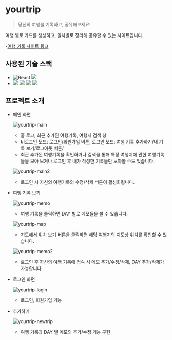 # yourtrip

>당신의 여행을 기록하고, 공유해보세요!

여행 별로 카드를 생성하고, 일차별로 정리해 공유할 수 있는 사이트입니다.

-[여행 기록 사이트 링크](http://yourtrip.co.kr/)

## 사용된 기술 스택

- <img src="https://img.shields.io/badge/React-61DAFB?style=for-the-badge&logo=React&logoColor=black" alt="React"/> <img src="https://img.shields.io/badge/javascript-F7DF1E?style=for-the-badge&logo=javascript&logoColor=black"> 
- <img src="https://img.shields.io/badge/node.js-339933?style=for-the-badge&logo=node.js&logoColor=white"> <img src="https://img.shields.io/badge/express-000000?style=for-the-badge&logo=express&logoColor=white"> <img src="https://img.shields.io/badge/mongodb-47A248?style=for-the-badge&logo=mongodb&logoColor=white"> <img src="https://img.shields.io/badge/Amazon EC2-FF9900?style=for-the-badge&logo=amazon ec2&logoColor=white"> 

## 프로젝트 소개

- 메인 화면

  ![yourtrip-main](https://github.com/kkook1234/yourtrip/assets/134517779/bdd305af-d435-43fd-88ee-99b829cfb7b9)

  - 홈 로고, 최근 추가된 여행기록, 여행지 검색 창
  - 비로그인 모드: 로그인/회원가입 버튼, 로그인 모드: 여행 기록 추가하기/내 기록 보기/로그아웃 버튼/
  - 최근 추가된 여행기록을 확인하거나 검색을 통해 특정 여행지에 관한 여행기록들을 모아 보거나 로그인 후 내가 작성한 기록들만 보아볼 수도 있습니다.

  ![yourtrip-main2](https://github.com/kkook1234/yourtrip/assets/134517779/63aa9b4e-2480-49ac-86c9-717d16daf8c9)

  - 로그인 시 자신의 여행기록의 수정/삭제 버튼이 활성화됩니다.


- 여행 기록 보기

  ![yourtrip-memo](https://github.com/kkook1234/yourtrip/assets/134517779/82543367-283d-44ed-ba70-22147058f254)


  - 여행 기록을 클릭하면 DAY 별로 메모들을 볼 수 있습니다.

  ![yourtrip-map](https://github.com/kkook1234/yourtrip/assets/134517779/43d53f40-2d58-4ccd-badc-49d785cc670f)

  - 지도에서 위치 보기 버튼을 클릭하면 해당 여행지의 지도상 위치를 확인할 수 있습니다.
  
  ![yourtrip-memo2](https://github.com/kkook1234/yourtrip/assets/134517779/16c7e359-3783-44bc-9e9e-933fbf4c5ab1)
  
  - 로그인 후 자신의 여행 기록에 접속 시 메모 추가/수정/삭제, DAY 추가/삭제가 가능합니다.


- 로그인 화면

  ![yourtrip-login](https://github.com/kkook1234/yourtrip/assets/134517779/e2e249f0-f94e-4a63-9e2e-630fdc4efe0b)

  - 로그인, 회원가입 기능


- 추가하기
  
  ![yourtrip-newtrip](https://github.com/kkook1234/yourtrip/assets/134517779/0a7cf4cb-3d8e-47d2-8c5c-73e9e9727792)

  - 여행 기록과 DAY 별 메모의 추가/수정 기능 구현
